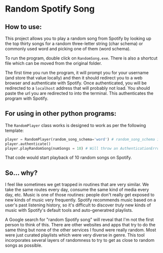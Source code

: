 # Random Spotify Song

## How to use:

This project allows you to play a random song from Spotify by looking up the top thirty songs for a random three-letter string (char schema) or commonly used word and picking one of them (word schema).

To run the program, double click on `RandomSong.exe`. There is also a shortcut file which can be moved from the original folder.

The first time you run the program, it will prompt you for your username (and store that value locally) and then it should redirect you to a web browser and authenticate with Spotify. Once authenticated, you will be redirected to a `localhost` address that will probably not load. You should paste the url you are redirected to into the terminal. This authenticates the program with Spotify.

## For using in other python programs:

The `RandomPlayer` class works is designed to work as per the following template:

```Python
player = RandomPlayer(random_song_schema='word') # random_song_schema is either 'word' or 'char' depending on how you want to generate random songs (see above)
player.authenticate()
player.playRandomSong(numSongs = 10) # Will throw an AuthenticationError if player isn't authenticated
```

That code would start playback of 10 random songs on Spotify.

## So... why?

I feel like sometimes we get trapped in routines that are very similar. We take the same routes every day, consume the same kind of media every day, etc. Music is one of those routines: people don't really get exposed to new kinds of music very frequently. Spotify recommends music based on a user's past listening history, so it's difficult to discover *truly* new kinds of music with Spotify's default tools and auto-generatred playlists. 

A Google search for "random Spotify song" will reveal that I'm not the first person to think of this. There are other websites and apps that try to do the same thing but none of the other services I found were really random. Most were just curated playlists which were very diverse in genre. This tool incorporates several layers of randomness to try to get as close to random songs as possible.
